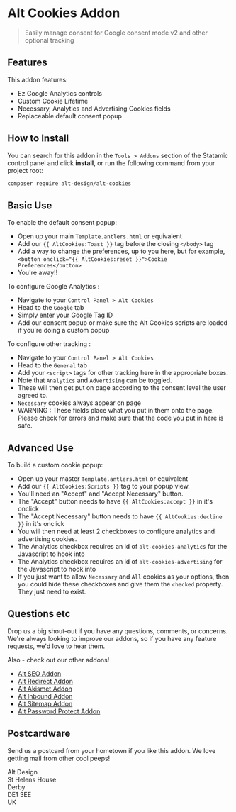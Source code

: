# Alt Cookies Addon

> Easily manage consent for Google consent mode v2 and other optional tracking

## Features

This addon features:

- Ez Google Analytics controls
- Custom Cookie Lifetime
- Necessary, Analytics and Advertising Cookies fields
- Replaceable default consent popup

## How to Install

You can search for this addon in the `Tools > Addons` section of the Statamic control panel and click **install**, or run the following command from your project root:

``` bash
composer require alt-design/alt-cookies
```

## Basic Use

To enable the default consent popup:

- Open up your main `Template.antlers.html` or equivalent
- Add our `{{ AltCookies:Toast }}` tag before the closing `</body>` tag
- Add a way to change the preferences, up to you here, but for example, `<button onclick="{{ AltCookies:reset }}">Cookie Preferences</button>`
- You're away!!

To configure Google Analytics : 

- Navigate to your `Control Panel > Alt Cookies`
- Head to the `Google` tab
- Simply enter your Google Tag ID
- Add our consent popup or make sure the Alt Cookies scripts are loaded if you're doing a custom popup

To configure other tracking :

- Navigate to your `Control Panel > Alt Cookies`
- Head to the `General` tab
- Add your `<script>` tags for other tracking here in the appropriate boxes.
- Note that `Analytics` and `Advertising` can be toggled.
- These will then get put on page according to the consent level the user agreed to.
- `Necessary` cookies always appear on page
- WARNING : These fields place what you put in them onto the page. Please check for errors and make sure that the code you put in here is safe.


## Advanced Use

To build a custom cookie popup:

- Open up your master `Template.antlers.html` or equivalent
- Add our `{{ AltCookies:Scripts }}` tag to your popup view.
- You'll need an "Accept" and "Accept Necessary" button.
- The "Accept" button needs to have `{{ AltCookies:accept }}` in it's onclick
- The "Accept Necessary" button needs to have `{{ AltCookies:decline }}` in it's onclick
- You will then need at least 2 checkboxes to configure analytics and advertising cookies.
- The Analytics checkbox requires an id of `alt-cookies-analytics` for the Javascript to hook into
- The Analytics checkbox requires an id of `alt-cookies-advertising` for the Javascript to hook into
- If you just want to allow `Necessary` and `All` cookies as your options, then you could hide these checkboxes and give them the `checked` property. They just need to exist.

## Questions etc

Drop us a big shout-out if you have any questions, comments, or concerns. We're always looking to improve our addons, so if you have any feature requests, we'd love to hear them.

Also - check out our other addons!
- [Alt SEO Addon](https://github.com/alt-design/Alt-SEO-Addon)
- [Alt Redirect Addon](https://github.com/alt-design/Alt-Redirect-Addon)
- [Alt Akismet Addon](https://github.com/alt-design/Alt-Akismet-Addon)
- [Alt Inbound Addon](https://github.com/alt-design/Alt-Inbound-Addon)
- [Alt Sitemap Addon](https://github.com/alt-design/Alt-Sitemap-Addon)
- [Alt Password Protect Addon](https://github.com/alt-design/Alt-Password-Protect-Addon)

## Postcardware

Send us a postcard from your hometown if you like this addon. We love getting mail from other cool peeps!

Alt Design  
St Helens House  
Derby  
DE1 3EE  
UK  
